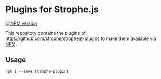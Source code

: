 # Plugins for Strophe.js

[![NPM version](https://badge.fury.io/js/strophe-plugins.png)](http://badge.fury.io/js/strophe-plugins)

This repository contains the plugins of
https://github.com/strophe/strophejs-plugins
to make them available via [NPM](https://www.npmjs.org).

## Usage

    npm i --save strophe-plugins
